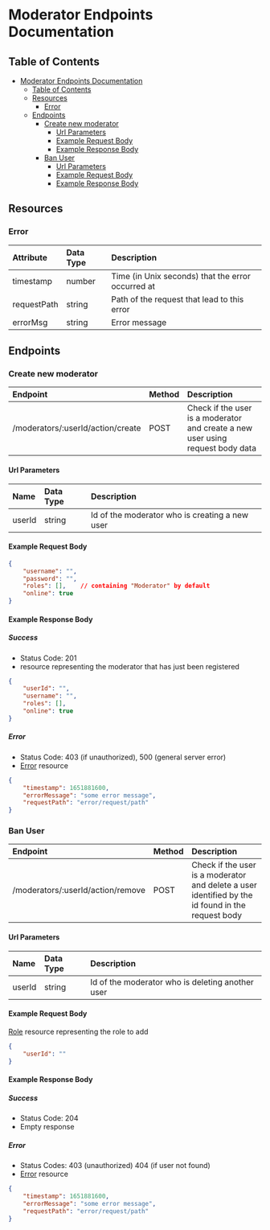 # Moderator Endpoints Documentation

## Table of Contents

- [Moderator Endpoints Documentation](#moderator-endpoints-documentation)
  - [Table of Contents](#table-of-contents)
  - [Resources](#resources)
    - [Error](#error)
  - [Endpoints](#endpoints)
    - [Create new moderator](#create-new-moderator)
      - [Url Parameters](#url-parameters)
      - [Example Request Body](#example-request-body)
      - [Example Response Body](#example-response-body)
    - [Ban User](#ban-user)
      - [Url Parameters](#url-parameters-1)
      - [Example Request Body](#example-request-body-1)
      - [Example Response Body](#example-response-body-1)

## Resources

### Error

| Attribute | Data Type | Description |
| :-------- | :-------- | :---------- |
| timestamp | number | Time (in Unix seconds) that the error occurred at |
| requestPath | string | Path of the request that lead to this error |
| errorMsg | string | Error message |

## Endpoints

### Create new moderator

| Endpoint | Method | Description |
| :------- | :----- | :---------- |
| /moderators/:userId/action/create | POST | Check if the user is a moderator and create a new user using request body data |

#### Url Parameters

| Name | Data Type | Description |
| :--- | :-------- | :---------- |
| userId | string | Id of the moderator who is creating a new user |

#### Example Request Body

```json
{
    "username": "",
    "password": "",
    "roles": [],    // containing "Moderator" by default
    "online": true
}
```

#### Example Response Body

##### Success

- Status Code: 201
- resource representing the moderator that has just been registered

```json
{
    "userId": "",
    "username": "",
    "roles": [], 
    "online": true
}
```

##### Error

- Status Code: 403 (if unauthorized), 500 (general server error)
- [Error](#error) resource

```json
{
    "timestamp": 1651881600,
    "errorMessage": "some error message",
    "requestPath": "error/request/path"
}
```

### Ban User

| Endpoint | Method | Description |
| :------- | :----- | :---------- |
| /moderators/:userId/action/remove | POST | Check if the user is a moderator and delete a user identified by the id found in the request body |

#### Url Parameters

| Name | Data Type | Description |
| :--- | :-------- | :---------- |
| userId | string | Id of the moderator who is deleting another user |

#### Example Request Body

[Role](#role) resource representing the role to add

```json
{
    "userId": ""
}
```

#### Example Response Body

##### Success

- Status Code: 204
- Empty response

##### Error

- Status Codes: 403 (unauthorized) 404 (if user not found)
- [Error](#error) resource

```json
{
    "timestamp": 1651881600,
    "errorMessage": "some error message",
    "requestPath": "error/request/path"
}
```
